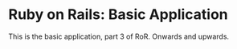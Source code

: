 # Ruby on Rails: Basic Application

This is the basic application, part 3 of RoR.
Onwards and upwards.